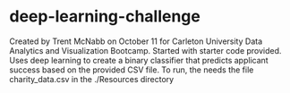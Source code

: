 # deep-learning-challenge
Created by Trent McNabb on October 11 for Carleton University Data Analytics and Visualization Bootcamp. 
Started with starter code provided.
Uses deep learning to create a binary classifier that predicts applicant success based on the provided CSV file.
To run, the needs the file charity_data.csv in the ./Resources directory